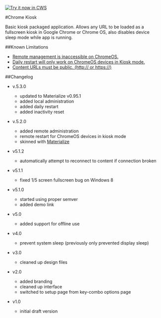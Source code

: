 <a target="_blank" href="https://chrome.google.com/webstore/detail/kiosk/afhcomalholahplbjhnmahkoekoijban">![Try it now in CWS](https://raw.github.com/GoogleChrome/chrome-app-samples/master/tryitnowbutton.png "Click here to install this application from the Chrome Web Store")</a>

#Chrome Kiosk

Basic kiosk packaged application. Allows any URL to be loaded as a fullscreen kiosk in Google Chrome or Chrome OS, also disables device sleep mode while app is running.

##Known Limitations

- [Remote management is inaccessible on ChromeOS.](https://github.com/zebradog/kiosk/issues/14)
- [Daily restart will only work on ChromeOS devices in Kiosk mode.](https://developer.chrome.com/extensions/runtime#method-restart)
- [Content URLs must be public. (http:// or https://)](https://github.com/zebradog/kiosk/issues/9)

##Changelog
- v.5.3.0
    - updated to Materialize v0.95.1
    - added local administration
    - added daily restart
    - added inactivity reset

- v.5.2.0
	- added remote administration 
	- remote restart for ChromeOS devices in kiosk mode
	- skinned with [Materialize](http://materializecss.com/)

- v5.1.2
	- automatically attempt to reconnect to content if connection broken

- v5.1.1
	- fixed 1/5 screen fullscreen bug on Windows 8

- v5.1.0
	- started using proper semver 
	- added demo link

- v5.0
	- added support for offline use
	
- v4.0
	- prevent system sleep	(previously only prevented display sleep)
	
- v3.0
	- cleaned up design files
	
- v2.0
	- added branding
	- cleaned up interface
	- switched to setup page from key-combo options page
	
- v1.0
	- initial draft version

